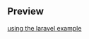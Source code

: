 ## Preview

[using the laravel example](https://www.figma.com/board/YCrmErT8XrCGaccvSZsKKO/end-to-end-dependency-injection?node-id=0-1&t=FD0hhylqWxYR0P9h-1)
